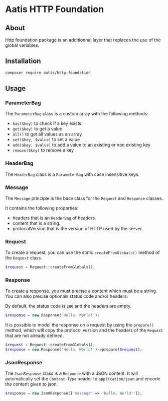 # Aatis HTTP Foundation

## About

Http foundation package is an additionnal layer that replaces the use of the global variables.

## Installation

```bash
composer require aatis/http-foundation
```

## Usage

### ParameterBag

The `ParameterBag` class is a custom array with the following methods:

- `has($key)` to check if a key exists
- `get($key)` to get a value
- `all()` to get all values as an array
- `set($key, $value)` to set a value
- `add($key, $value)` to add a value to an existing or non existing key
- `remove($key)` to remove a key

### HeaderBag

The `HeaderBag` class is a `ParameterBag` with case insensitive keys.

### Message

The `Message` principle is the base class for the `Request` and `Response` classes.

It contains the following properties:

- headers that is an `HeaderBag` of headers.
- content that is a string.
- protocolVersion that is the version of HTTP used by the server.

### Request

To create a request, you can use the static `createFromGlobals()` method of the `Request` class.

```php
$request = Request::createFromGlobals();
```

### Response

To create a response, you must precise a content which must be a string.
You can also precise optionals status code and/or headers.

By default, the status code is `200` and the headers are empty.

```php
$response = new Response('Hello, World!');
```

It is possible to model the response on a request by using the `prepare()` method, which will copy the protocol version and the headers of the `Request` that are not already defined.

```php
$request = Request::createFromGlobals();
$response = new Response('Hello, World!')->prepare($request);
```

### JsonResponse

The `JsonResponse` class is a `Response` with a JSON content.
It will automatically set the `Content-Type` header to `application/json` and encode the content given to json.

```php
$response = new JsonResponse(['message' => 'Hello, World!']);
```
